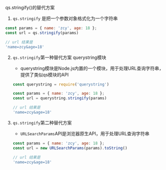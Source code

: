 qs.stringify()的替代方案

1.  `qs.stringify` 是把一个参数对象格式化为一个字符串

   ```js
   const params = { name: 'zcy', age: 18 };
   const url = qs.stringify(params)
   
   // url 结果是
   'name=zcy&age=18'
   ```

2. `qs.stringify`第一种替代方案 querystring模块

   * querystring模块是Node.js内置的一个模块，用于处理URL查询字符串，提供了类似qs模块的API

   ```js
   const querystring = require('querystring')
   
   const params = { name: 'zcy', age: 18 };
   const url = querystring.stringify(params)
   
   // url 结果是
   'name=zcy&age=18'
   ```

3. `qs.stringify`第二种替代方案

   * `URLSearchParams`API是浏览器原生API，用于处理URL查询字符串

   ```js
   const params = { name: 'zcy', age: 18 };
   const url = new URLSearchParams(params).toString()
   
   // url 结果是
   'name=zcy&age=18'
   ```

   

